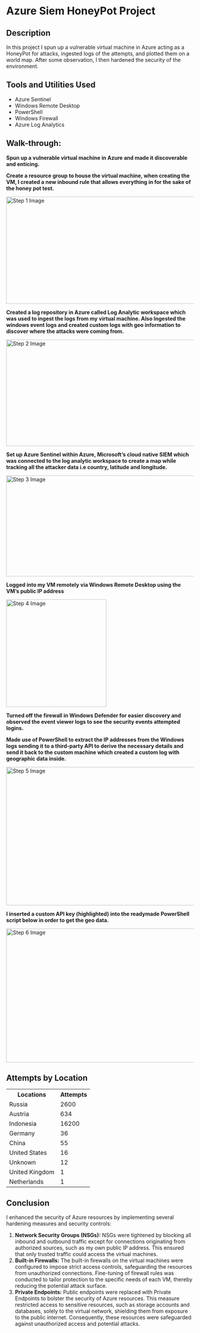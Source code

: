 <!DOCTYPE html>
<html lang="en">
<head>
<meta charset="UTF-8">
<meta name="viewport" content="width=device-width, initial-scale=1.0">

</head>
<body>

<h1>Azure Siem HoneyPot Project</h1>

<h2>Description</h2>
<p>In this project I spun up a vulnerable virtual machine in Azure acting as a HoneyPot for attacks, ingested logs of the attempts, and plotted them on a world map. After some observation, I then hardened the security of the environment.</p>

<h2>Tools and Utilities Used</h2>
<ul>
    <li>Azure Sentinel</li>
    <li>Windows Remote Desktop</li>
    <li>PowerShell</li>
    <li>Windows Firewall</li>
    <li>Azure Log Analytics</li>
</ul>

<h2>Walk-through:</h2>

<p align="center">
  <p><b>Spun up a vulnerable virtual machine in Azure and made it discoverable and enticing.</b></p>
  <p><b>Create a resource group to house the virtual machine, when creating the VM, I created a new inbound rule that allows everything in for the sake of the honey pot test.</b></p>
  
  <a href="https://i.imgur.com/onL3WI1.png" target="_blank"><img src="https://i.imgur.com/onL3WI1.png" width="603" height="288" alt="Step 1 Image"></a>

  <p><b>Created a log repository in Azure called Log Analytic workspace which was used to ingest the logs from my virtual machine. Also Ingested the windows event logs and created custom logs with geo information to discover where the attacks were coming from.</b></p>

  <a href="https://i.imgur.com/o5nriay.jpeg" target="_blank"><img src="https://i.imgur.com/o5nriay.jpeg" width="606" height="286" alt="Step 2 Image"></a>

  <p><b>Set up Azure Sentinel within Azure, Microsoft’s cloud native SIEM which was connected to the log analytic workspace to create a map while tracking all the attacker data i.e country, latitude and longitude.</b></p>

  <a href="https://i.imgur.com/JQkMiKr.png" target="_blank"><img src="https://i.imgur.com/JQkMiKr.png" width="623" height="271" alt="Step 3 Image"></a>

  <p><b>Logged into my VM remotely via Windows Remote Desktop using the VM’s public IP address</b></p>

  <a href="https://i.imgur.com/KegntUb.png" target="_blank"><img src="https://i.imgur.com/KegntUb.png" width="269" height="289" alt="Step 4 Image"></a>

  <p><b>Turned off the firewall in Windows Defender for easier discovery and observed the event viewer logs to see the security events attempted logins.</b></p>
  <p><b>Made use of PowerShell to extract the IP addresses from the Windows logs sending it to a third-party API to derive the necessary details and send it back to the custom machine which created a custom log with geographic data inside.</b></p>

  <a href="https://i.imgur.com/tOGZmbH.png" target="_blank"><img src="https://i.imgur.com/tOGZmbH.png" width="623" height="372" alt="Step 5 Image"></a>

  <p><b>I inserted a custom API key (highlighted) into the readymade PowerShell script below in order to get the geo data.</b></p>

  <a href="https://i.imgur.com/AV4dMkU.png" target="_blank"><img src="https://i.imgur.com/AV4dMkU.png" width="624" height="360" alt="Step 6 Image"></a>

</p>

<h2>Attempts by Location</h2>

<table>
    <tr>
        <th>Locations</th>
        <th>Attempts</th>
    </tr>
    <tr>
        <td>Russia</td>
        <td>2600</td>
    </tr>
    <tr>
        <td>Austria</td>
        <td>634</td>
    </tr>
    <tr>
        <td>Indonesia</td>
        <td>16200</td>
    </tr>
    <tr>
        <td>Germany</td>
        <td>36</td>
    </tr>
    <tr>
        <td>China</td>
        <td>55</td>
    </tr>
    <tr>
        <td>United States</td>
        <td>16</td>
    </tr>
    <tr>
        <td>Unknown</td>
        <td>12</td>
    </tr>
    <tr>
        <td>United Kingdom</td>
        <td>1</td>
    </tr>
    <tr>
        <td>Netherlands</td>
        <td>1</td>
    </tr>
</table>

<h2>Conclusion</h2>
<p>I enhanced the security of Azure resources by implementing several hardening measures and security controls:</p>
<ol>
    <li><b>Network Security Groups (NSGs):</b> NSGs were tightened by blocking all inbound and outbound traffic except for connections originating from authorized sources, such as my own public IP address. This ensured that only trusted traffic could access the virtual machines.</li>
    <li><b>Built-in Firewalls:</b> The built-in firewalls on the virtual machines were configured to impose strict access controls, safeguarding the resources from unauthorized connections. Fine-tuning of firewall rules was conducted to tailor protection to the specific needs of each VM, thereby reducing the potential attack surface.</li>
    <li><b>Private Endpoints:</b> Public endpoints were replaced with Private Endpoints to bolster the security of Azure resources. This measure restricted access to sensitive resources, such as storage accounts and databases, solely to the virtual network, shielding them from exposure to the public internet. Consequently, these resources were safeguarded against unauthorized access and potential attacks.</li>
</ol>

</body>
</html>
